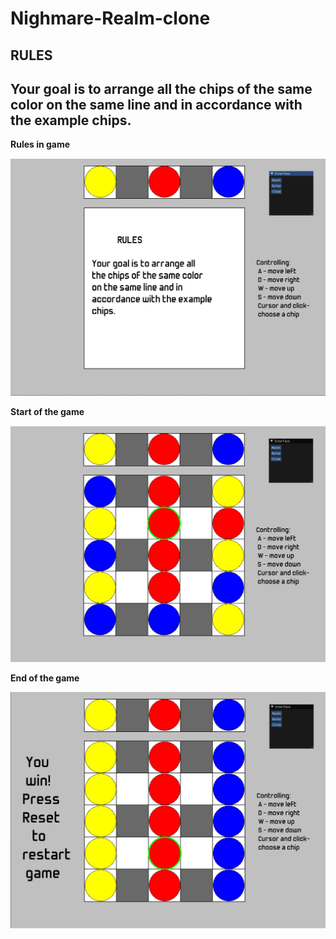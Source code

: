 # Nighmare-Realm-clone
RULES
-----------------------------------
Your goal is to arrange all the chips of the same color on the same line and in accordance with the example chips.
-----------------------------------
**Rules in game**

![](images/2021-09-29_19-57-52.png)

**Start of the game**

![](images/2021-09-29_19-56-23.png)

**End of the game**

![](images/2021-09-29_19-57-17.png)
